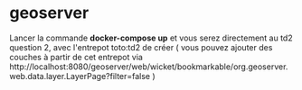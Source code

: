 # geoserver

Lancer la commande **docker-compose up** et vous serez directement au td2 question 2, avec l'entrepot toto:td2 de créer ( vous pouvez ajouter des couches à partir de cet entrepot via http://localhost:8080/geoserver/web/wicket/bookmarkable/org.geoserver.web.data.layer.LayerPage?filter=false )
